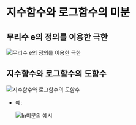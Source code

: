 # 지수함수와 로그함수의 미분
## 무리수 e의 정의를 이용한 극한
![](https://dthumb-phinf.pstatic.net/?src=%22https%3A%2F%2Fssl.pstatic.net%2Fimages.se2%2Fsmedit%2F2011%2F12%2F21%2Fgwg96r0yj96550.jpg%22&type=w2 "무리수 e의 정의를 이용한 극한")

## 지수함수와 로그함수의 도함수
![](http://cfile10.uf.tistory.com/image/25066A495627BB8B0F26BA "지수함수와 로그함수의 도함수")

- 예:
  
  ![](https://kin-phinf.pstatic.net/20180228_67/15198183673330Nlid_JPEG/%C0%CC%B9%CC%C1%F6_3.jpg?type=w620 "ln미분의 예시")      
